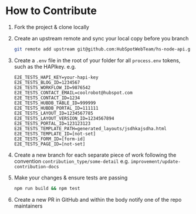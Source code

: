 # How to Contribute
1. Fork the project & clone locally

2. Create an upstream remote and sync your local copy before you branch 
    ```sh
    git remote add upstream git@github.com:HubSpotWebTeam/hs-node-api.git
    ```
    
3. Create a `.env` file in the root of your folder for all `process.env` tokens, such as the HAPIkey. e.g.
    ```
    E2E_TESTS_HAPI_KEY=your-hapi-key
    E2E_TESTS_BLOG_ID=1234567
    E2E_TESTS_WORKFLOW_ID=9876542
    E2E_TESTS_CONTACT_EMAIL=coolrobot@hubspot.com
    E2E_TESTS_CONTACT_ID=1234
    E2E_TESTS_HUBDB_TABLE_ID=999999
    E2E_TESTS_HUBDB_PORTAL_ID=111111
    E2E_TESTS_LAYOUT_ID=1234567785
    E2E_TESTS_LAYOUT_VERSION_ID=1234567894
    E2E_TESTS_PORTAL_ID=123123123
    E2E_TESTS_TEMPLATE_PATH=generated_layouts/jsdhkajsdha.html
    E2E_TESTS_TEMPLATE_ID=[not-set]
    E2E_TESTS_FORM_ID=[form-id]
    E2E_TESTS_PAGE_ID=[not-set]
    ```
3. Create a new branch for each separate piece of work following the convention `contribution_type/some-detail` e.g. `improvement/update-contribution-docs`

4. Make your changes & ensure tests are passing 
    ```sh
    npm run build && npm test
    ```
5. Create a new PR in GitHub and within the body notify one of the repo maintainers
